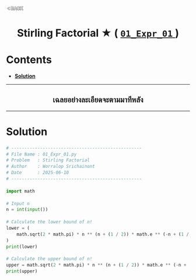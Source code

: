 <p align="left">
  <a href="../README.md">
    <img src="../../Z99-OTHERS/00-common/00-back.png" style="width:10%">
  </a>
</p>

<div align="center">
  <h1>
    Stirling Factorial ★ (
      <a href="https://drive.google.com/file/d/1k_Apd7ovMqxXhWhAIRw3j5fCApoWKLUG/view?usp=drive_link">
        <code>01_Expr_01</code>
      </a>
    )
  </h1>
</div>

# Contents

-   [**Solution**](#solution)

---

<div align="center">
  <h2>เฉลยอย่างละเอียดจะตามมาทีหลัง</h2>
</div>

---

# Solution

```python
# --------------------------------------------------
# File Name : 01_Expr_01.py
# Problem   : Stirling Factorial
# Author    : Worralop Srichainont
# Date      : 2025-06-10
# --------------------------------------------------

import math

# Input n
n = int(input())

# Calculate the lower bound of n!
lower = (
    math.sqrt(2 * math.pi) * n ** (n + (1 / 2)) * math.e ** (-n + (1 / (12 * n + 1)))
)
print(lower)

# Calculate the upper bound of n!
upper = math.sqrt(2 * math.pi) * n ** (n + (1 / 2)) * math.e ** (-n + (1 / (12 * n)))
print(upper)
```
